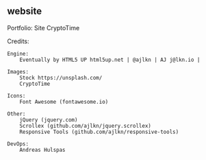 ## website

Portfolio:
Site CryptoTime

Credits:


	Engine:
		Eventually by HTML5 UP html5up.net | @ajlkn | AJ j@lkn.io |

	Images:
		Stock https://unsplash.com/
		CryptoTime

	Icons:
		Font Awesome (fontawesome.io)

	Other:
		jQuery (jquery.com)
		Scrollex (github.com/ajlkn/jquery.scrollex)
		Responsive Tools (github.com/ajlkn/responsive-tools)

	DevOps:
		Andreas Hulspas
